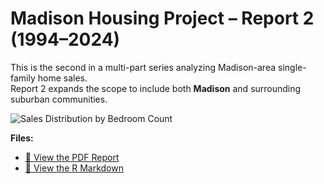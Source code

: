 # Madison Housing Project – Report 2 (1994–2024)

This is the second in a multi-part series analyzing Madison-area single-family home sales.  
Report 2 expands the scope to include both **Madison** and surrounding suburban communities.

![Sales Distribution by Bedroom Count](sales_distribution_by_bedroom.png)

**Files:**
- [📄 View the PDF Report](proj2_mad_area_hist.pdf)  
- [📝 View the R Markdown](proj2_mad_area_hist.Rmd)
